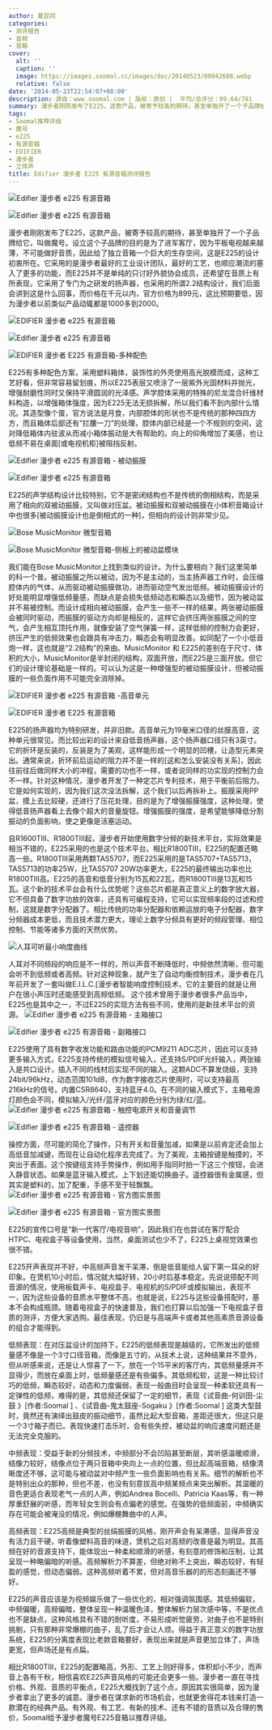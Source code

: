 ```yaml
---
author: 夏昆冈
categories:
- 测评报告
- 音频
- 音箱
cover:
  alt: ''
  caption: ''
  image: https://images.soomal.cc/images/doc/20140523/00042688.webp
  relative: false
date: '2014-05-23T22:54:07+08:00'
description: 源自：www.soomal.com | 版权：原创 |  平均/总评分：09.64/781
summary: 漫步者刚刚发布了E225，这款产品，被寄予较高的期待，甚至单独开了一个子品牌给它，叫做魔号。设立这个子品牌的目的是为了进军客厅，因为平板电视越来越薄，不可能做好音质，因此给了独立音箱一个巨大的生存空间，这是E225的设计初衷所在。它采用的是漫步者最好的工业设计团队，最好的工艺，也顺应潮流的塞入了更多的功能
tags:
- Soomal推荐评级
- 魔号
- e225
- 有源音箱
- EDIFIER
- 漫步者
- 立体声
title: Edifier 漫步者 E225 有源音箱测评报告
---
```


![Edifier 漫步者 e225 有源音箱](https://images.soomal.cc/images/doc/20140516/00042517_01.webp)



![Edifier 漫步者 e225 有源音箱](https://images.soomal.cc/images/doc/20140516/00042518_01.webp)



漫步者刚刚发布了E225，这款产品，被寄予较高的期待，甚至单独开了一个子品牌给它，叫做魔号。设立这个子品牌的目的是为了进军客厅，因为平板电视越来越薄，不可能做好音质，因此给了独立音箱一个巨大的生存空间，这是E225的设计初衷所在。它采用的是漫步者最好的工业设计团队，最好的工艺，也顺应潮流的塞入了更多的功能，而E225并不是单纯的只讨好外貌协会成员，还希望在音质上有所表现，它采用了专门为之研发的扬声器，也采用的所谓2.2结构设计，我们后面会讲到这是什么回事，而价格在千元以内，官方价格为899元，这比预期要低，因为漫步者以前类似产品动辄都是1000多到2000。



![EDIFIER 漫步者 e225 有源音箱](https://images.soomal.cc/images/doc/20140516/00042519_01.webp)



![Edifier 漫步者 e225 有源音箱](https://images.soomal.cc/images/doc/20140516/00042523_01.webp)



![EDIFIER 漫步者 E225 有源音箱-多种配色](https://images.soomal.cc/images/doc/20140522/00042685.webp)



E225有多种配色方案，采用塑料箱体，装饰性的外壳使用高光脱模而成，这种工艺好看，但非常容易留划痕，所以E225表层又喷涂了一层紫外光固材料并抛光，增强耐磨性同时又保持平滑圆润的光泽感。声学腔体采用的特殊的尼龙混合纤维材料构造，以增强箱体强度，因为E225无法无损拆解，所以我们看不到内部什么情况。其造型像个蛋，官方说法是月食，内部腔体的形状也不是传统的那种四四方方，而且箱体后部还有“拦腰一刀”的处理，腔体内部已经是一个不规则的空间，这对降低箱体内驻波从而减小箱体振动是大有帮助的。向上的仰角增加了美感，也让低频不易在桌面[或电视机柜]被阻挡反射。



![Edifier 漫步者 e225 有源音箱 - 被动振膜](https://images.soomal.cc/images/doc/20140516/00042521_01.webp)



![Edifier 漫步者 e225 有源音箱](https://images.soomal.cc/images/doc/20140516/00042525_01.webp)



E225的声学结构设计比较特别，它不是密闭结构也不是传统的倒相结构，而是采用了相向的双被动振膜，又叫做对压盆。被动振膜和双被动振膜在小体积音箱设计中也很多[被动振膜设计也是倒相式的一种]，但相向的设计则非常少见。



![Bose MusicMonitor 微型音箱](https://images.soomal.cc/images/doc/20091218/00003385_01.webp)



![Bose MusicMonitor 微型音箱-侧板上的被动盆模块](https://images.soomal.cc/images/doc/20091218/00003399_01.webp)



我们能在Bose MusicMonitor上找到类似的设计。为什么要相向？我们这里简单的科一个普。被动振膜之所以被动，因为不是主动的，当主扬声器工作时，会压缩腔体内的气体，从而驱动被动振膜做功，进而驱动空气发出低频。被动振膜设计的好处能明显增强低频量感，而缺点是会损失低频动态和瞬态以及细节，因为被动盆并不易被控制。而设计成相向被动振膜，会产生一些不一样的结果，两张被动振膜会被同时驱动，而振膜的驱动方向却是相反的，这样它会挤压两张振膜之间的空气，会产生相互顶托作用，就像安装了空气弹簧一样，这样低频的控制力会更好，挤压产生的低频效果也会跟具有冲击力，瞬态会有明显改善。如同配了一个小低音炮一样，这也就是“2.2结构”的来由。MusicMonitor 和 E225的差别在于尺寸、体积的大小，MusicMonitor是半封闭的结构，双面开放，而E225是三面开放。但它们的设计理论基础是一样的。可以认为这是一种增强型的被动振膜设计，但被动振膜的一些负面作用不可能完全消除掉。



![EDIFIER 漫步者 e225 有源音箱 -高音单元](https://images.soomal.cc/images/doc/20140516/00042520_01.webp)



![EDIFIER 漫步者 E225 有源音箱](https://images.soomal.cc/images/doc/20140522/00042684_01.webp)



E225的扬声器均为特别研发，并非旧款。高音单元为19毫米口径的丝膜高音，这种单元很常见。而比较出彩的设计来自低音扬声器，这个扬声器口径只有3英寸。它的折环是反装的，反装是为了美观，这样能形成一个明显的凹槽，让造型元素突出。通常来说，折环前后运动的阻力并不是一样的[这和怎么安装没有关系]，因此往前往后做同样大小的冲程，需要的功也不一样，或者说同样的功实现的控制力会不一样。针对这种情况，漫步者开发了一种定芯片专利技术，用于平衡前后阻力。它是如何实现的，因为我们这次没法拆解，这个我们以后再拆补上。振膜采用PP盆，摸上去比较硬，还进行了压花处理，目的是为了增强振膜强度，这种处理，使得低音扬声器看上去像个超大的音量旋钮。增强振膜的强度，是希望能够降低分割振动的负面影响，使之更像是活塞运动。

自R1600TIII、R1800TIII起，漫步者开始使用数字分频的新技术平台，实际效果是相当不错的，E225采用的也是这个技术平台。相比R1800TIII，E225的配置还略高一些。R1800TIII采用两颗TAS5707，而E225采用的是TAS5707+TAS5713，TAS5713的功率25W，比TAS5707 20W功率更大，E225的最终输出功率也比R1800TIII高。E225的高音和低音分别为15瓦和22瓦，而R1800TIII是13瓦和15瓦。这个新的技术平台会有什么优势呢？这些芯片都是真正意义上的数字放大器，它不但具备了数字功放的效率，还具有可编程支持，它可以实现频率段的过滤和控制，这就是数字分配器了。相比传统的功率分配器和依赖运放的电子分配器，数字分频器成本更低，而且技术潜力更大，理论上数字分频具有更好的频段管理、相位控制、节能等诸多方面的天然优势。

![人耳可听最小响度曲线](https://images.soomal.cc/images/doc/20090415/00000192_01.webp)




人耳对不同频段的响应是不一样的，所以声音不断降低时，中频依然清晰，但可能会听不到低频或者高频。针对这种现象，就产生了自动均衡控制技术，漫步者在几年前开发了一套叫做E.I.L.C.[漫步者智能响度控制]技术，它的主要目的就是让用户在很小声压时还能感受到高频低频。 这个技术曾用于漫步者很多产品当中，E225也是其中之一，不过E225的实现方法有些不同，使用的是新技术平台的资源。
![Edifier 漫步者 e225 有源音箱 - 主箱接口](https://images.soomal.cc/images/doc/20140516/00042527_01.webp)




![Edifier 漫步者 e225 有源音箱 - 副箱接口](https://images.soomal.cc/images/doc/20140516/00042526_01.webp)




E225使用了具有数字收发功能和路由功能的PCM9211 ADC芯片，因此可以支持更多输入方式，E225支持传统的模拟信号输入，还支持S/PDIF光纤输入，两张输入是共口设计，插入不同的线材后实现不同的输入。这颗ADC不算发烧级，支持24bit/96kHz，动态范围101dB，作为数字接收芯片使用时，可以支持最高216kHz的信号。内置CSR8640，支持蓝牙4.0。在不同的输入模式下，主箱电源灯颜色会不同，模拟输入/光纤/蓝牙对应的颜色分别为绿/红/蓝。
![Edifier 漫步者 e225 有源音箱 - 触控电源开关和音量调节](https://images.soomal.cc/images/doc/20140516/00042528_01.webp)




![Edifier 漫步者 e225 有源音箱 - 遥控器](https://images.soomal.cc/images/doc/20140516/00042530_01.webp)




操控方面，尽可能的简化了操作，只有开关和音量加减，如果是以前肯定还会加上高低音加减键，而现在让自动化程序去完成了。为了美观，主箱按键是触摸的，不突出于表面。这个按键组支持手势操作，例如用手指同时拍一下这三个按钮，会进入静音状态。如果是蓝牙输入模式，上下划还能切换曲子。遥控器很有金属感，但其实是塑料的，加了配重，手感不至于轻飘飘。
![Edifier 漫步者 e225 有源音箱 - 官方图实景图](https://images.soomal.cc/images/doc/20140516/00042546_01.webp)




![Edifier 漫步者 e225 有源音箱 - 官方图实景图](https://images.soomal.cc/images/doc/20140516/00042547_01.webp)




E225的宣传口号是“新一代客厅/电视音响”，因此我们在也尝试在客厅配合HTPC、电视盒子等设备使用，当然，桌面测试也少不了，E225上桌视觉效果也很不错。

E225开声表现并不好，中高频声音发干呆滞，倒是低音能给人留下第一耳朵的好印象。在煲机10小时后，情况就大幅好转，20小时后基本稳定。先说说搭配不同音源的情况，使用板载声卡、电视盒子、电视机的S/PDIF或模拟输出，表现不一，因为这些设备的音质水平整体不高，也就是说，E225与这些设备搭配时，基本不会构成瓶颈。随着电视盒子的快速普及，我们也打算以后加强一下电视盒子音质的测评，方便大家选购。最佳表现，仍旧是与高端声卡或者其他高素质音源设备的组合才能得到。

低频表现：在对压盆设计的加持下，E225的低频表现是越级的，它所发出的低频量感不像是一个3寸口径音箱，而像是五寸的，从技术上说，这种结果并不意外，但从听感来说，还是让人惊喜了一下。放在一个15平米的客厅内，其低频量感并不显得少，而放在桌面上时，低频量感还是有些偏多。其低频松软，这是一种比较讨巧的低频，瞬态较好，动态和力度偏弱，表现一般曲目时会呈现一种柔软还具有一定弹性的低频，难得的是，其低频还保留了一定的细节，表现《试音曲-何训田-尘鼓 》[作者:Soomal ]
、《试音曲-鬼太鼓座-Sogaku 》[作者:Soomal ]
这类大型鼓时，竟然还有演绎出鼓皮的振动细节，虽然比起大型音箱，差距还很大，但这只是一个3寸箱子而已。表现快速打击乐时，会有些失控，被动盆的响应速度问题还是无法完全克服的。

中频表现：受益于新的分频技术，中频部分不会凹陷甚至断层，其听感温暖顺滑，结像力较好，结像点位于两只音箱中央向上一点的位置，但比起高端音箱，结像清晰度还不够，这可能与被动盆对中频产生一些负面影响也有关系。细节的解析也不是特别出众的那种，但也不差，也没有刻意拔高中频某频点来突出解析。其温暖的音色更适合表现老气一点的人声，例如Andrea Bocelli、Patricia Kaas等，有一种厚重舒展的听感，而年轻女生则会有点偏老的感觉。在强势的低频面前，中频确实存在可能会被淹没的情况，例如爆棚舞曲中的人声。

高频表现：E225高频是典型的丝绢振膜的风格，刚开声会有呆滞感，显得声音没有活力且干硬，听着像塑料高音的味道，煲机之后对高频的改善是最为明显。其高频在好的音源支持下，能体现出一种柔和顺滑的听感，有刻意的修饰和压制，让其呈现一种略偏暗的听感。高频解析力不算差，但绝对称不上突出，瞬态较好，有轻盈的感觉，但动态偏弱。这种高频听着不累，但对高音乐器的的形态刻画还不够好。

E225的声音应该是为视频娱乐做了一些优化的，相对强调氛围感。其低频偏软，中频偏暖，高频偏暗，整体呈现一种温暖色泽，整体解析力层次感中等，不是优点也不是缺点，这种风格具有不错的耐听度，不易形成听觉疲劳，对曲子也不是特别挑剔，只有那种非常爆棚的曲子，乱了后才会让人烦。得益于真正意义的数字功放系统，E225的分离度表现比老款音箱要好，表现出来就是声音更加立体了，声场更宽，但声场还是有点扁。

相比R1800TIII，E225的配置略高，外形、工艺上则好得多，体积却小不少，而声音上各有千秋，相信喜欢E225声音风格的可能还会更多一些。漫步者一直在寻找价格、外观、音质的平衡点，E225大概找到了这个点，原因其实很简单，因为漫步者拿出了更多的诚意。漫步者在谋求新的市场机会，也就更舍得花本钱来打造一款潜在的经典产品。有外观、有工艺、有新的技术、还有不错的音质以及合理的售价，Soomal给予漫步者魔号E225音箱以推荐评级。